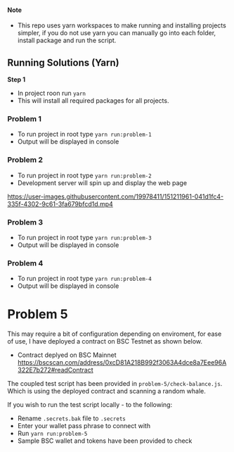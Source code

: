 
#### Note
- This repo uses yarn workspaces to make running and installing projects simpler, if you do not use yarn you can manually go into each folder, install package and run the script.



## Running Solutions (Yarn)

**Step 1**
- In project roon run `yarn`
- This will install all required packages for all projects.

### Problem 1
- To run project in root type `yarn run:problem-1`
- Output will be displayed in console

### Problem 2
- To run project in root type `yarn run:problem-2`
- Development server will spin up and display the web page

https://user-images.githubusercontent.com/19978411/151211961-041d1fc4-335f-4302-9c61-3fa679bfcd1d.mp4


### Problem 3
- To run project in root type `yarn run:problem-3`
- Output will be displayed in console

### Problem 4
- To run project in root type `yarn run:problem-4`
- Output will be displayed in console

# Problem 5
This may require a bit of configuration depending on enviroment, for ease of use, I have deployed a contract on BSC Testnet as shown below.

- Contract deplyed on BSC Mainnet https://bscscan.com/address/0xcD81A218B992f3063A4dce8a7Eee96A322E7b272#readContract

The coupled test script has been provided in `problem-5/check-balance.js`. 
Which is using the deployed contract and scanning a random whale.

If you wish to run the test script locally - to the following:
- Rename `.secrets.bak` file to `.secrets`
- Enter your wallet pass phrase to connect with
- Run `yarn run:problem-5`
- Sample BSC wallet and tokens have been provided to check
